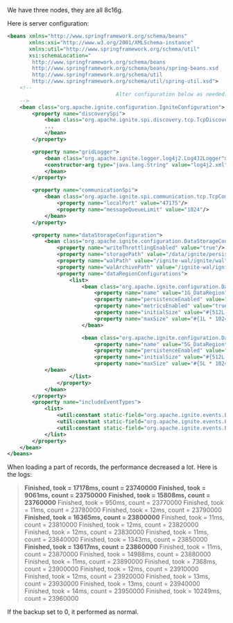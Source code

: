 We have three nodes, they are all 8c16g.

Here is server configuration:

```xml
<beans xmlns="http://www.springframework.org/schema/beans"
       xmlns:xsi="http://www.w3.org/2001/XMLSchema-instance"
       xmlns:util="http://www.springframework.org/schema/util"
       xsi:schemaLocation="
        http://www.springframework.org/schema/beans
        http://www.springframework.org/schema/beans/spring-beans.xsd
        http://www.springframework.org/schema/util
        http://www.springframework.org/schema/util/spring-util.xsd">
    <!--
                                   Alter configuration below as needed.
    -->
    <bean class="org.apache.ignite.configuration.IgniteConfiguration">
        <property name="discoverySpi">
            <bean class="org.apache.ignite.spi.discovery.tcp.TcpDiscoverySpi">
            ...
            </bean>
        </property>

        <property name="gridLogger">
            <bean class="org.apache.ignite.logger.log4j2.Log4J2Logger">
            <constructor-arg type="java.lang.String" value="log4j2.xml"/>
            </bean>
        </property>

        <property name="communicationSpi">
            <bean class="org.apache.ignite.spi.communication.tcp.TcpCommunicationSpi">
                <property name="localPort" value="47175"/>
                <property name="messageQueueLimit" value="1024"/>
            </bean>
        </property>

        <property name="dataStorageConfiguration">
            <bean class="org.apache.ignite.configuration.DataStorageConfiguration">
                <property name="writeThrottlingEnabled" value="true"/>
                <property name="storagePath" value="/data/ignite/persistence"/>
                <property name="walPath" value="/ignite-wal/ignite/wal"/>
                <property name="walArchivePath" value="/ignite-wal/ignite/wal/archive"/>
                <property name="dataRegionConfigurations">
                    <list>
                        <bean class="org.apache.ignite.configuration.DataRegionConfiguration">
                            <property name="name" value="1G_DataRegion"/>
                            <property name="persistenceEnabled" value="true"/>
                            <property name="metricsEnabled" value="true"/>
                            <property name="initialSize" value="#{512L * 1024 * 1024}"/>
                            <property name="maxSize" value="#{1L * 1024 * 1024 * 1024}"/>
                        </bean>

                        <bean class="org.apache.ignite.configuration.DataRegionConfiguration">
                            <property name="name" value="5G_DataRegion"/>
                            <property name="persistenceEnabled" value="true"/>
                            <property name="initialSize" value="#{512L * 1024 * 1024}"/>
                            <property name="maxSize" value="#{5L * 1024 * 1024 * 1024}"/>
			</bean>
                    </list>
                </property>
            </bean>
        </property>
        <property name="includeEventTypes">
            <list>
                <util:constant static-field="org.apache.ignite.events.EventType.EVT_TASK_STARTED"/>
                <util:constant static-field="org.apache.ignite.events.EventType.EVT_TASK_FINISHED"/>
                <util:constant static-field="org.apache.ignite.events.EventType.EVT_TASK_FAILED"/>
            </list>
        </property>
    </bean>
</beans>
```

When loading a part of records, the performance decreased a lot. Here is the logs:


> **Finished, took = 17178ms, count = 23740000**
**Finished, took = 9061ms, count = 23750000**
**Finished, took = 15808ms, count = 23760000**
Finished, took = 950ms, count = 23770000
Finished, took = 11ms, count = 23780000
Finished, took = 12ms, count = 23790000
**Finished, took = 16365ms, count = 23800000**
Finished, took = 11ms, count = 23810000
Finished, took = 12ms, count = 23820000
Finished, took = 12ms, count = 23830000
Finished, took = 11ms, count = 23840000
Finished, took = 1343ms, count = 23850000
**Finished, took = 13617ms, count = 23860000**
Finished, took = 11ms, count = 23870000
Finished, took = 14988ms, count = 23880000
Finished, took = 11ms, count = 23890000
Finished, took = 7368ms, count = 23900000
Finished, took = 12ms, count = 23910000
Finished, took = 12ms, count = 23920000
Finished, took = 13ms, count = 23930000
Finished, took = 13ms, count = 23940000
Finished, took = 14ms, count = 23950000
Finished, took = 10249ms, count = 23960000


If the backup set to 0, it performed as normal.